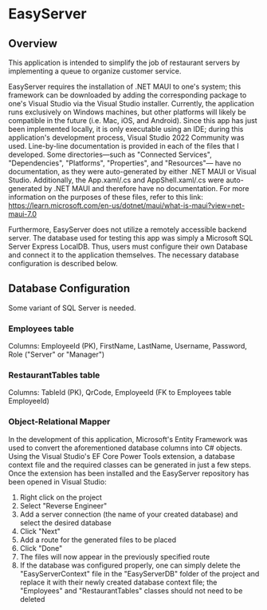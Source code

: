 # EasyServer

## Overview
This application is intended to simplify the job of restaurant servers by implementing a queue to organize customer service.

EasyServer requires the installation of .NET MAUI to one's system; this framework can be downloaded by adding the corresponding package 
to one's Visual Studio via the Visual Studio installer. Currently, the application runs exclusively on Windows machines, but other platforms 
will likely be compatible in the future (i.e. Mac, iOS, and Android). Since this app has just been implemented locally, it is only executable 
using an IDE; during this application's development process, Visual Studio 2022 Community was used. Line-by-line documentation is provided in 
each of the files that I developed. Some directories—such as "Connected Services", "Dependencies", "Platforms", "Properties", and "Resources"—
have no documentation, as they were auto-generated by either .NET MAUI or Visual Studio. Additionally, the App.xaml/.cs and AppShell.xaml/.cs 
were auto-generated by .NET MAUI and therefore have no documentation. For more information on the purposes of these files, refer to this link: https://learn.microsoft.com/en-us/dotnet/maui/what-is-maui?view=net-maui-7.0

Furthermore, EasyServer does not utilize a remotely accessible backend server. The database used for testing this app was simply a Microsoft
SQL Server Express LocalDB. Thus, users must configure their own Database and connect it to the application themselves. The necessary 
database configuration is described below.

## Database Configuration
Some variant of SQL Server is needed.

### Employees table
Columns: EmployeeId (PK), FirstName, LastName, Username, Password, Role ("Server" or "Manager")

### RestaurantTables table
Columns: TableId (PK), QrCode, EmployeeId (FK to Employees table EmployeeId)

### Object-Relational Mapper
In the development of this application, Microsoft's Entity Framework was used to convert the aforementioned database columns into C# objects.
Using the Visual Studio's EF Core Power Tools extension, a database context file and the required classes can be generated in just a few steps.
Once the extension has been installed and the EasyServer repository has been opened in Visual Studio:

1. Right click on the project
2. Select "Reverse Engineer"
3. Add a server connection (the name of your created database) and select the desired database 
4. Click "Next"
5. Add a route for the generated files to be placed
6. Click "Done"
7. The files will now appear in the previously specified route
8. If the database was configured properly, one can simply delete the "EasyServerContext" file in the "EasyServerDB" folder of the project
   and replace it with their newly created database context file; the "Employees" and "RestaurantTables" classes should not need to be deleted
